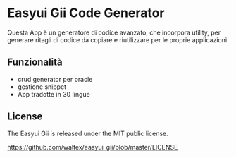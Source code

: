 # Easyui Gii Code Generator

Questa App è un generatore di codice avanzato, che incorpora utility, per generare ritagli di codice da copiare e riutilizzare per le proprie applicazioni.

## Funzionalità

* crud generator per oracle
* gestione snippet 
* App tradotte in 30 lingue


## License

The Easyui Gii is released under the MIT public license.

<https://github.com/waltex/easyui_gii/blob/master/LICENSE>